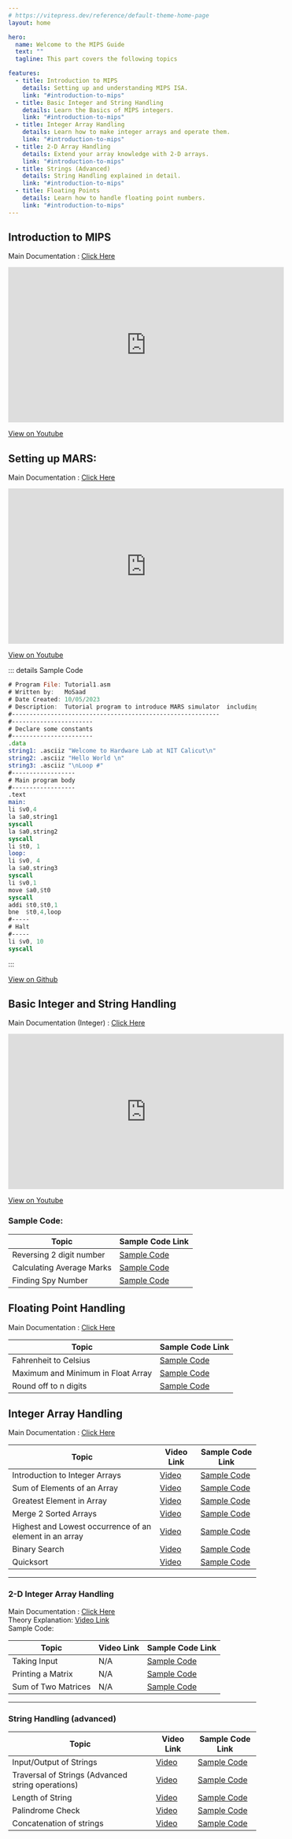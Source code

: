 ```yaml
---
# https://vitepress.dev/reference/default-theme-home-page
layout: home

hero:
  name: Welcome to the MIPS Guide
  text: ""
  tagline: This part covers the following topics

features:
  - title: Introduction to MIPS
    details: Setting up and understanding MIPS ISA.
    link: "#introduction-to-mips"
  - title: Basic Integer and String Handling
    details: Learn the Basics of MIPS integers.
    link: "#introduction-to-mips"
  - title: Integer Array Handling
    details: Learn how to make integer arrays and operate them.
    link: "#introduction-to-mips"
  - title: 2-D Array Handling
    details: Extend your array knowledge with 2-D arrays.
    link: "#introduction-to-mips"
  - title: Strings (Advanced)
    details: String Handling explained in detail.
    link: "#introduction-to-mips"
  - title: Floating Points
    details: Learn how to handle floating point numbers.
    link: "#introduction-to-mips"
---
```


<!-- # Welcome to the MIPS Guide

This course covers the following topics-


* `Introduction to MIPS` - Setting up and understanding MIPS ISA.
* `Basic Integer and String Handling` - Learn the Basics of MIPS integers.
* `Integer Array Handling` - Learn how to make integer arrays and operate them.
* `2-D Array Handling` - Extend your array knowledge with 2-D arrays.
* `Strings (Advanced)` - String Handling explained in detail.
* `Floating Points` - Learn how to handle floating point numbers. -->

## **Introduction to MIPS**

Main Documentation : [Click Here](./mips_basics&procedures.md)

<iframe width="560" height="315" src="https://www.youtube.com/embed/T40qoR7V6oU" frameborder="0" allow="accelerometer; autoplay; clipboard-write; encrypted-media; gyroscope; picture-in-picture" allowfullscreen></iframe>

[ View on Youtube ](https://youtu.be/T40qoR7V6oU)

## Setting up MARS:

Main Documentation : [Click Here](./mips_setup.md)

<iframe width="560" height="315" src="https://www.youtube.com/embed/FM-0bSelrjw" frameborder="0" allow="accelerometer; autoplay; clipboard-write; encrypted-media; gyroscope; picture-in-picture" allowfullscreen></iframe>

[View on Youtube](https://youtu.be/FM-0bSelrjw)

::: details Sample Code

```asm
# Program File: Tutorial1.asm
# Written by:   MoSaad
# Date Created: 10/05/2023
# Description:  Tutorial program to introduce MARS simulator  including: breakpoints, single-stepping, and register and memory windows.
#-----------------------------------------------------------
#-----------------------
# Declare some constants
#-----------------------
.data
string1: .asciiz "Welcome to Hardware Lab at NIT Calicut\n"
string2: .asciiz "Hello World \n"
string3: .asciiz "\nLoop #"
#------------------
# Main program body
#------------------
.text
main:
li $v0,4
la $a0,string1
syscall
la $a0,string2
syscall
li $t0, 1
loop:
li $v0, 4
la $a0,string3
syscall
li $v0,1
move $a0,$t0
syscall
addi $t0,$t0,1
bne  $t0,4,loop
#-----
# Halt
#-----
li $v0, 10
syscall
```

:::

[View on Github](https://github.com/hwlab-csed/MIPS-Codes/blob/main/Intro%20to%20MIPS/First%20program/Tutorial1.asm)

## **Basic Integer and String Handling**

Main Documentation (Integer) : [Click Here](./mips_integers&float.md)

<iframe width="560" height="315" src="https://www.youtube.com/embed/R5UB4CnZo7Y" frameborder="0" allow="accelerometer; autoplay; clipboard-write; encrypted-media; gyroscope; picture-in-picture" allowfullscreen></iframe>

[View on Youtube](https://youtu.be/R5UB4CnZo7Y)

### Sample Code:

| Topic                     | Sample Code Link                                                                                                    |
| ------------------------- | ------------------------------------------------------------------------------------------------------------------- |
| Reversing 2 digit number  | [Sample Code](https://github.com/hwlab-csed/MIPS-Codes/blob/main/Intro%20to%20MIPS/Integers%20and%20Strings_q1.asm) |
| Calculating Average Marks | [Sample Code](https://github.com/hwlab-csed/MIPS-Codes/blob/main/Intro%20to%20MIPS/Integers%20and%20Strings_q2.asm) |
| Finding Spy Number        | [Sample Code](https://github.com/hwlab-csed/MIPS-Codes/blob/main/Intro%20to%20MIPS/Integers%20and%20Strings_q3.asm) |

## **Floating Point Handling**

Main Documentation : [Click Here](https://drive.google.com/file/d/1BybUxaKDMDrL3FIs_8W87zXCUnqun1HT/view?usp=sharing)

| Topic                              | Sample Code Link                                                                         |
| ---------------------------------- | ---------------------------------------------------------------------------------------- |
| Fahrenheit to Celsius              | [Sample Code](https://github.com/hwlabnitc/MIPS-Codes/blob/main/Floating%20point/Q1.asm) |
| Maximum and Minimum in Float Array | [Sample Code](https://github.com/hwlabnitc/MIPS-Codes/blob/main/Floating%20point/Q2.asm) |
| Round off to n digits              | [Sample Code](https://github.com/hwlabnitc/MIPS-Codes/blob/main/Floating%20point/Q3.asm) |

## **Integer Array Handling**

Main Documentation : [Click Here](./mips_array.md)

| Topic                                                   | Video Link                            | Sample Code Link                                                                                                                                               |
| ------------------------------------------------------- | ------------------------------------- | -------------------------------------------------------------------------------------------------------------------------------------------------------------- |
| Introduction to Integer Arrays                          | [Video](https://youtu.be/tvaMA7D_cjo) | [Sample Code](https://github.com/hwlab-csed/MIPS-Codes/blob/main/Integer%20arrays/MIPS_Integer%20Arrays_Sample%20Codes_1.asm)                                  |
| Sum of Elements of an Array                             | [Video](https://youtu.be/oYBOHah18Pw) | [Sample Code](https://github.com/hwlab-csed/MIPS-Codes/blob/main/Integer%20arrays/MIPS_Integer%20Arrays_Practice%20Codes_1.asm)                                |
| Greatest Element in Array                               | [Video](https://youtu.be/xc4gQB3S2dg) | [Sample Code](https://github.com/hwlab-csed/MIPS-Codes/blob/main/Integer%20arrays/MIPS_Integer%20Arrays_Practice%20Codes_2.asm)                                |
| Merge 2 Sorted Arrays                                   | [Video](https://youtu.be/IqFx7i-GqPI) | [Sample Code](https://github.com/hwlab-csed/MIPS-Codes/blob/main/Integer%20Arrays%20Advanced/Integer_Array_Advanced_Practice_Q1_Merging_Two_Sorted_Arrays.asm) |
| Highest and Lowest occurrence of an element in an array | [Video](https://youtu.be/1tUfRNTi1t4) | [Sample Code](https://github.com/hwlab-csed/MIPS-Codes/blob/main/Integer%20Arrays%20Advanced/Integer_Array_Advanced_Practice_Q2_Highest_Lowest_Frequency.asm)  |
| Binary Search                                           | [Video](https://youtu.be/lKo10ZWYlDc) | [Sample Code](https://github.com/hwlab-csed/MIPS-Codes/blob/main/Integer%20Arrays%20Advanced/Integer_Array_Advanced_Practice_Q3_BinarySearch.asm)              |
| Quicksort                                               | [Video](https://youtu.be/ywtvFJw4HQQ) | [Sample Code](https://github.com/hwlab-csed/MIPS-Codes/blob/main/Integer%20Arrays%20Advanced/Integer_Array_Advanced_Practice_Q4_QuickSort.asm)                 |

---

### **2-D Integer Array Handling**

Main Documentation : [Click Here](./mips_array)  
Theory Explanation: [Video Link](https://youtu.be/SHl3shv24jc)  
Sample Code:

| Topic               | Video Link | Sample Code Link                                                                                                                                          |
| ------------------- | ---------- | --------------------------------------------------------------------------------------------------------------------------------------------------------- |
| Taking Input        | N/A        | [Sample Code](https://github.com/hwlab-csed/MIPS-Codes/blob/main/Two%20Dimensional%20Arrays/Two_Dimensional_Arrays_Sample_Q1_Taking_Input_For_Matrix.asm) |
| Printing a Matrix   | N/A        | [Sample Code](https://github.com/hwlab-csed/MIPS-Codes/blob/main/Two%20Dimensional%20Arrays/Two_Dimensional_Arrays_Sample_Q2_Printing_Matrix.asm)         |
| Sum of Two Matrices | N/A        | [Sample Code](https://github.com/hwlabnitc/MIPS-Codes/blob/main/Two%20Dimensional%20Arrays/Two_Dimensional_Arrays_Practice_Q1_sum_of_two_matrices.asm)    |

---

### **String Handling (advanced)**

| Topic                                             | Video Link                            | Sample Code Link                                                                                                                  |
| ------------------------------------------------- | ------------------------------------- | --------------------------------------------------------------------------------------------------------------------------------- |
| Input/Output of Strings                           | [Video](https://youtu.be/R5UB4CnZo7Y) | [Sample Code](https://github.com/hwlab-csed/MIPS-Codes/blob/main/Intro%20to%20MIPS/Integers%20and%20Strings_q2.asm)               |
| Traversal of Strings (Advanced string operations) | [Video](https://youtu.be/HiqgMrXHeyQ) | [Sample Code](https://github.com/hwlab-csed/MIPS-Codes/blob/main/Strings%20Advanced/MIPS_Strings%20Advanced_Sample%20Codes_1.asm) |
| Length of String                                  | [Video](https://youtu.be/GWlaAK4VdWo) | [Sample Code](https://github.com/hwlabnitc/MIPS-Codes/blob/main/Strings%20Advanced/MIPS_Strings_Advanced_Practice_Q1.asm)         |
| Palindrome Check                                  | [Video](https://youtu.be/7mD-2DHDjEc) | [Sample Code](https://github.com/hwlabnitc/MIPS-Codes/blob/main/Strings%20Advanced/MIPS_Strings_Advanced_Practice_Q2.asm)         |
| Concatenation of strings                          | [Video](https://youtu.be/SDeHKgsCJE8) | [Sample Code](https://github.com/hwlabnitc/MIPS-Codes/blob/main/Strings%20Advanced/MIPS_Strings_Advanced_Practice_Q3.asm)         |

